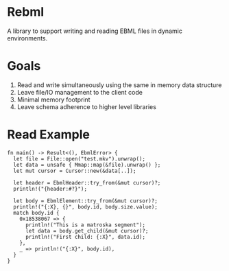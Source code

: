 # Rebml
A library to support writing and reading EBML files in dynamic environments.

# Goals
1. Read and write simultaneously using the same in memory data structure
1. Leave file/IO management to the client code
1. Minimal memory footprint
1. Leave schema adherence to higher level libraries

# Read Example
```
fn main() -> Result<(), EbmlError> {
  let file = File::open("test.mkv").unwrap();
  let data = unsafe { Mmap::map(&file).unwrap() };
  let mut cursor = Cursor::new(&data[..]);

  let header = EbmlHeader::try_from(&mut cursor)?;
  println!("{header:#?}");
  
  let body = EbmlElement::try_from(&mut cursor)?;
  println!("{:X}, {}", body.id, body.size.value);
  match body.id {
    0x18538067 => {
      println!("This is a matroska segment");
      let data = body.get_child(&mut cursor)?;
      println!("First child: {:X}", data.id);
    },
    _ => println!("{:X}", body.id),
  }
}
```